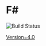 # F#

![Build Status](https://travis-ci.org/cyber-dojo-languages/fsharp.svg?branch=master)

[Version=4.0](https://github.com/cyber-dojo-languages/fsharp/blob/master/check_version.sh)